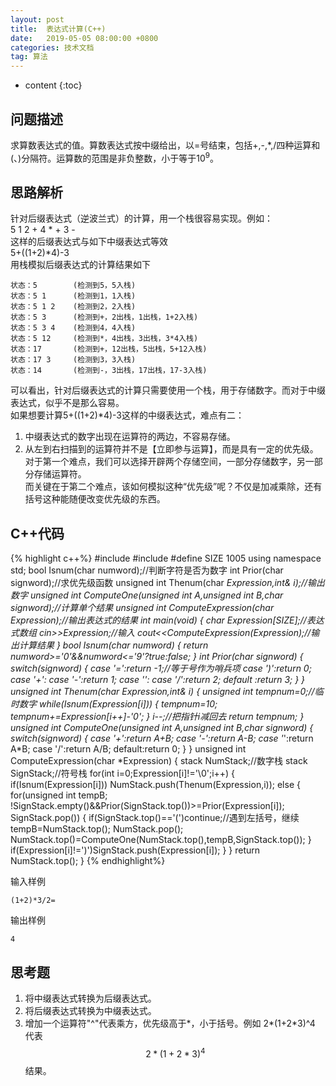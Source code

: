 ```yaml
---
layout: post
title:  表达式计算(C++)
date:   2019-05-05 08:00:00 +0800
categories: 技术文档
tag: 算法
---
```

<head>
    <script src="https://cdn.mathjax.org/mathjax/latest/MathJax.js?config=TeX-AMS-MML_HTMLorMML" type="text/javascript"></script>
    <script type="text/x-mathjax-config">
        MathJax.Hub.Config({
            tex2jax: {
            skipTags: ['script', 'noscript', 'style', 'textarea', 'pre'],
            inlineMath: [['$','$']]
            }
        });
    </script>
</head>


* content
{:toc}


问题描述
-------------------------------------
求算数表达式的值。算数表达式按中缀给出，以=号结束，包括+,-,\*,/四种运算和(、)分隔符。运算数的范围是非负整数，小于等于$10^9$。

思路解析
-------------------------------------
针对后缀表达式（逆波兰式）的计算，用一个栈很容易实现。例如：  
5 1 2 + 4 \* + 3 -  
这样的后缀表达式与如下中缀表达式等效  
5+((1+2)\*4)-3  
用栈模拟后缀表达式的计算结果如下

    状态：5        (检测到5，5入栈)   
    状态：5 1      (检测到1，1入栈)  
    状态：5 1 2    (检测到2，2入栈)  
    状态：5 3      (检测到+，2出栈，1出栈，1+2入栈)  
    状态：5 3 4    (检测到4，4入栈)  
    状态：5 12     (检测到*，4出栈，3出栈，3*4入栈)  
    状态：17       (检测到+，12出栈，5出栈，5+12入栈)  
    状态：17 3     (检测到3，3入栈)  
    状态：14       (检测到-，3出栈，17出栈，17-3入栈)  

可以看出，针对后缀表达式的计算只需要使用一个栈，用于存储数字。而对于中缀表达式，似乎不是那么容易。  
如果想要计算5+((1+2)\*4)-3这样的中缀表达式，难点有二：  
1. 中缀表达式的数字出现在运算符的两边，不容易存储。  
2. 从左到右扫描到的运算符并不是【立即参与运算】，而是具有一定的优先级。  
对于第一个难点，我们可以选择开辟两个存储空间，一部分存储数字，另一部分存储运算符。  
而关键在于第二个难点，该如何模拟这种“优先级”呢？不仅是加减乘除，还有括号这种能随便改变优先级的东西。  


C++代码
-------------------------------------

{% highlight c++%}
#include<iostream>
#include<stack>
#define SIZE 1005
using namespace std;
bool Isnum(char numword);//判断字符是否为数字
int Prior(char signword);//求优先级函数
unsigned int Thenum(char *Expression,int& i);//输出数字
unsigned int ComputeOne(unsigned int A,unsigned int B,char signword);//计算单个结果
unsigned int ComputeExpression(char *Expression);//输出表达式的结果
int main(void)
{
    char Expression[SIZE];//表达式数组
    cin>>Expression;//输入
    cout<<ComputeExpression(Expression);//输出计算结果
}
bool Isnum(char numword)
{
    return numword>='0'&&numword<='9'?true:false;
}
int Prior(char signword)
{
    switch(signword)
    {
    case '=':return -1;//等于号作为哨兵项
    case ')':return 0;
    case '+':
    case '-':return 1;
    case '*':
    case '/':return 2;
    default :return 3;
    }
}
unsigned int Thenum(char *Expression,int& i)
{
    unsigned int tempnum=0;//临时数字
    while(Isnum(Expression[i]))
    {
        tempnum*=10;
        tempnum+=Expression[i++]-'0';
    }
    i--;//把指针i减回去
    return tempnum;
}
unsigned int ComputeOne(unsigned int A,unsigned int B,char signword)
{
    switch(signword)
    {
        case '+':return A+B;
        case '-':return A-B;
        case '*':return A*B;
        case '/':return A/B;
        default:return 0;
    }
}
unsigned int ComputeExpression(char *Expression)
{
    stack<unsigned int> NumStack;//数字栈
    stack<char> SignStack;//符号栈
    for(int i=0;Expression[i]!='\0';i++)
    {
        if(Isnum(Expression[i])) NumStack.push(Thenum(Expression,i));
        else
        {
            for(unsigned int tempB;\
                !SignStack.empty()&&Prior(SignStack.top())>=Prior(Expression[i]);\
                SignStack.pop())
            {
                if(SignStack.top()=='(')continue;//遇到左括号，继续
                tempB=NumStack.top();
                NumStack.pop();
                NumStack.top()=ComputeOne(NumStack.top(),tempB,SignStack.top());
            }
            if(Expression[i]!=')')SignStack.push(Expression[i]);
        }
    }
    return NumStack.top();
}
{% endhighlight%}

输入样例

    (1+2)*3/2=

输出样例

    4

思考题
-------------------------------------
1. 将中缀表达式转换为后缀表达式。
2. 将后缀表达式转换为中缀表达式。
3. 增加一个运算符"^"代表乘方，优先级高于\*，小于括号。例如 2\*(1+2\*3)^4 代表 $$ 2*{(1+2*3)}^4 $$ 结果。
